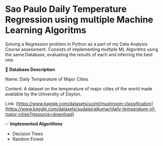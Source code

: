 # Sao Paulo Daily Temperature Regression using multiple Machine Learning Algoritms
Solving a Regression problem in Python as a part of my Data Analysis Course assessment. Consists of implementing multiple ML Algoritms using the same Database, evaluating the results of each and inferring the best one.

📕 **Database Description**

Name: 
Daily Temperature of Major Cities

Content:
A dataset on the temperature of major cities of the world made available by the University of Dayton.

Link:
[https://www.kaggle.com/datasets/uciml/mushroom-classification](https://www.kaggle.com/datasets/sudalairajkumar/daily-temperature-of-major-cities?resource=download)

✅ **Implemented Algorithms**
- Decision Trees
- Random Forest
